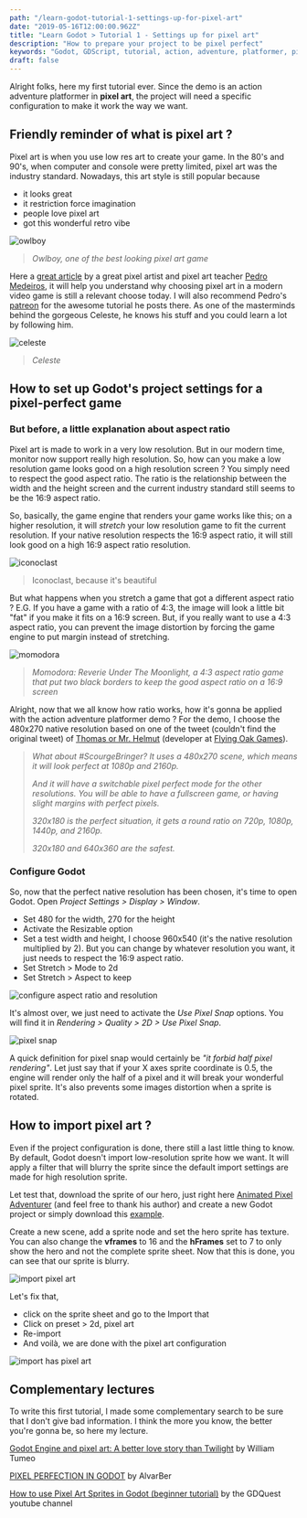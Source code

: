 ```yaml
---
path: "/learn-godot-tutorial-1-settings-up-for-pixel-art"
date: "2019-05-16T12:00:00.962Z"
title: "Learn Godot > Tutorial 1 - Settings up for pixel art"
description: "How to prepare your project to be pixel perfect"
keywords: "Godot, GDScript, tutorial, action, adventure, platformer, pixel art, editor, import"
draft: false
---
```


Alright folks, here my first tutorial ever. Since the demo is an action adventure platformer in **pixel art**, the project will need a specific configuration to make it work the way we want.

## Friendly reminder of what is pixel art ? 

Pixel art is when you use low res art to create your game. In the 80's and 90's, when computer and console were pretty limited, pixel art was the industry standard. Nowadays, this art style is still popular because 

- it looks great
- it restriction force imagination
- people love pixel art
- got this wonderful retro vibe

![owlboy](./owlboy.jpg)

> *Owlboy, one of the best looking pixel art game*

Here a [great article](https://kano.me/blog/my-thoughts-on-very-low-resolution/) by a great pixel artist and pixel art teacher [Pedro Medeiros](https://twitter.com/saint11?lang=fr), it will help you understand why choosing pixel art in a modern video game is still a relevant choose today. I will also recommend Pedro's [patreon](https://www.patreon.com/saint11) for the awesome tutorial he posts there. As one of the masterminds behind the gorgeous Celeste, he knows his stuff and you could learn a lot by following him.

![celeste](./celeste.jpg)

> *Celeste*

## How to set up Godot's project settings for a pixel-perfect game

### But before, a little explanation about aspect ratio

Pixel art is made to work in a very low resolution. But in our modern time, monitor now support really high resolution. So, how can you make a low resolution game looks good on a high resolution screen ? You simply need to respect the good aspect ratio. The ratio is the relationship between the width and the height screen and the current industry standard still seems to be the 16:9 aspect ratio.

So, basically, the game engine that renders your game works like this; on a higher resolution, it will *stretch* your low resolution game to fit the current resolution. If your native resolution respects the 16:9 aspect ratio, it will still look good on a high 16:9 aspect ratio resolution.

![iconoclast](./iconoclast.jpg)

> Iconoclast, because it's beautiful

But what happens when you stretch a game that got a different aspect ratio ? E.G. If you have a game with a ratio of 4:3, the image will look a little bit "fat" if you make it fits on a 16:9 screen. But, if you really want to use a 4:3 aspect ratio, you can prevent the image distortion by forcing the game engine to put margin instead of stretching.

![momodora](momodora.jpg)

> *Momodora: Reverie Under The Moonlight, a 4:3 aspect ratio game that put two black borders to keep the good aspect ratio on a 16:9 screen*

Alright, now that we all know how ratio works, how it's gonna be applied with the action adventure platformer demo ? For the demo, I choose the 480x270 native resolution based on one of the tweet (couldn't find the original tweet) of [Thomas or Mr. Helmut](https://twitter.com/mrhelmut) (developer at [Flying Oak Games](https://twitter.com/FlyingOakGames)).

> *What about #ScourgeBringer?*
> *It uses a 480x270 scene, which means it will look perfect at 1080p and 2160p.*
>
> *And it will have a switchable pixel perfect mode for the other resolutions. You will be able to have a fullscreen game, or having slight margins with perfect pixels.*
>
> *320x180 is the perfect situation, it gets a round ratio on 720p, 1080p, 1440p, and 2160p.*
>
> *320x180 and 640x360 are the safest.*

### Configure Godot

So, now that the perfect native resolution has been chosen, it's time to open Godot. Open *Project Settings > Display > Window*. 

- Set 480 for the width, 270 for the height
- Activate the Resizable option
- Set a test width and height, I choose 960x540 (it's the native resolution multiplied by 2). But you can change by whatever resolution you want, it just needs to respect the 16:9 aspect ratio.
- Set Stretch > Mode to 2d
- Set Stretch > Aspect to keep

![configure aspect ratio and resolution](./aspect_ration.png)

It's almost over, we just need to activate the *Use Pixel Snap* options. You will find it in *Rendering > Quality > 2D > Use Pixel Snap*.

![pixel snap](./pixel_snap.png)

A quick definition for pixel snap would certainly be *"it forbid half pixel rendering"*. Let just say that if your X axes sprite coordinate is 0.5, the engine will render only the half of a pixel and it will break your wonderful pixel sprite. It's also prevents some images distortion when a sprite is rotated.

## How to import pixel art ?

Even if the project configuration is done, there still a last little thing to know. By default, Godot doesn't import low-resolution sprite how we want. It will apply a filter that will blurry the sprite since the default import settings are made for high resolution sprite. 

Let test that, download the sprite of our hero, just right here [Animated Pixel Adventurer](https://rvros.itch.io/animated-pixel-hero) (and feel free to thank his author) and create a new Godot project or simply download this [example](https://github.com/Levrault/godot-2d-action-adventure-platformer-demo/tree/master/learn-godot-1-setting-up-for-pixel-art).

Create a new scene, add a sprite node and set the hero sprite has texture. You can also change the **vframes** to 16 and the **hFrames** set to 7 to only show the hero and not the complete sprite sheet. Now that this is done, you can see that our sprite is blurry.

![import pixel art](./import.png)

Let's fix that, 

- click on the sprite sheet and go to the Import that
- Click on preset > 2d, pixel art
- Re-import
- And voilà, we are done with the pixel art configuration

![import has pixel art](./preset.gif)

## Complementary lectures

To write this first tutorial, I made some complementary search to be sure that I don't give bad information. I think the more you know, the better you're gonna be, so here my lecture.

[Godot Engine and pixel art: A better love story than Twilight](https://medium.com/@tumeowilliam/godot-engine-and-pixel-art-a-better-love-story-than-twilight-4c8155ba71cd) by William Tumeo

[PIXEL PERFECTION IN GODOT](https://alvarber.gitlab.io/pixel-perfection-in-godot.html) by AlvarBer

[How to use Pixel Art Sprites in Godot (beginner tutorial)](https://www.youtube.com/watch?v=dZ2zN3h1Kp4) by the GDQuest youtube channel